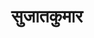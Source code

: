 ---
title: सुजातकुमार

type: chapter

order:
  cat: anga
  aagam: 
    position: 11
    depth: 1
  book: 
    position: 2
    depth: 2
  chapter: 
    position: 4
    depth: 3

parent:
  type: book

children:
  type: sutra
  count: 10

---